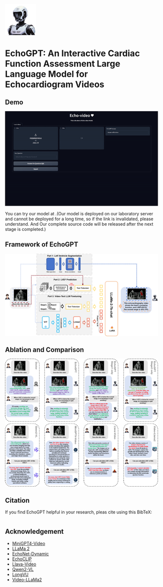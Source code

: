 <img src="assets/Robot.png" alt="img" style="zoom:10%;" />

# EchoGPT: An Interactive Cardiac Function Assessment Large Language Model for Echocardiogram Videos



## Demo

![img](Demo/EchoGPT_demo.gif)

You can try our model at .(Our model is deployed on our laboratory server and cannot be deployed for a long time, so if the link is invalidated, please understand. And Our complete source code will be released after the next stage is completed.)

## Framework of EchoGPT

![img](assets/framework.png)

## Ablation and Comparison

![img](assets/Ablation-and-Comparison.png)

## Citation

If you find EchoGPT helpful in your research, pleas cite using this BibTeX:

```

```

## Acknowledgement

- [MiniGPT4-Video](https://github.com/Vision-CAIR/MiniGPT4-video)
- [LLaMa 2](https://huggingface.co/meta-llama/Llama-2-7b-chat-hf)
- [EchoNet-Dynamic](https://github.com/echonet/dynamic)
- [EchoCLIP](https://github.com/echonet/echo_CLIP)
- [Llava-Video](https://huggingface.co/lmms-lab/LLaVA-Video-7B-Qwen2)
- [Qwen2-VL](https://huggingface.co/spaces/Qwen/Qwen2-VL)
- [LongVU](https://huggingface.co/Vision-CAIR/LongVU_Qwen2_7B)
- [Video-LLaMa2](https://huggingface.co/DAMO-NLP-SG/VideoLLaMA2.1-7B-16F)
